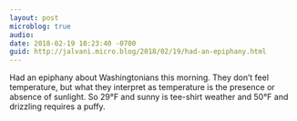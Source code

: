 ```yaml
---
layout: post
microblog: true
audio: 
date: 2018-02-19 10:23:40 -0700
guid: http://jalvani.micro.blog/2018/02/19/had-an-epiphany.html
---
```

Had an epiphany about Washingtonians this morning. They don’t feel temperature, but what they interpret as temperature is the presence or absence of sunlight. So 29°F and sunny is tee-shirt weather and 50°F and drizzling requires a puffy. 
